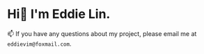 # Hi👋 I'm Eddie Lin.
📫 If you have any questions about my project, please email me at `eddievim@foxmail.com`.
